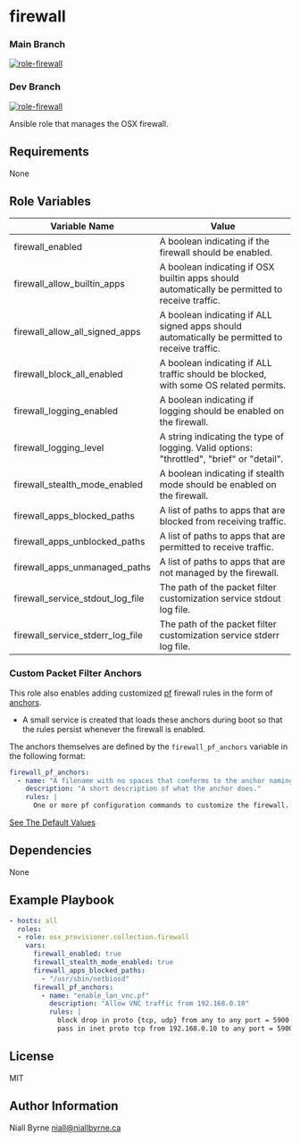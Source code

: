 # firewall

### Main Branch
[![role-firewall](https://github.com/osx-provisioner/collection/actions/workflows/workflow-firewall-push.yml/badge.svg?branch=main)](https://github.com/osx-provisioner/collection/actions/workflows/workflow-firewall-push.yml)

### Dev Branch
[![role-firewall](https://github.com/osx-provisioner/collection/actions/workflows/workflow-firewall-push.yml/badge.svg?branch=dev)](https://github.com/osx-provisioner/collection/actions/workflows/workflow-firewall-push.yml)

Ansible role that manages the OSX firewall.

Requirements
------------

None

Role Variables
--------------

| Variable Name                    | Value                                                                                          |
|----------------------------------|------------------------------------------------------------------------------------------------|
| firewall_enabled                 | A boolean indicating if the firewall should be enabled.                                        |                                                                                                             |
| firewall_allow_builtin_apps      | A boolean indicating if OSX builtin apps should automatically be permitted to receive traffic. |
| firewall_allow_all_signed_apps   | A boolean indicating if ALL signed apps should automatically be permitted to receive traffic.  |
| firewall_block_all_enabled       | A boolean indicating if ALL traffic should be blocked, with some OS related permits.           |
| firewall_logging_enabled         | A boolean indicating if logging should be enabled on the firewall.                             |
| firewall_logging_level           | A string indicating the type of logging.  Valid options: "throttled", "brief" or "detail".     |
| firewall_stealth_mode_enabled    | A boolean indicating if stealth mode should be enabled on the firewall.                        |
| firewall_apps_blocked_paths      | A list of paths to apps that are blocked from receiving traffic.                               |
| firewall_apps_unblocked_paths    | A list of paths to apps that are permitted to receive traffic.                                 |
| firewall_apps_unmanaged_paths    | A list of paths to apps that are not managed by the firewall.                                  |
| firewall_service_stdout_log_file | The path of the packet filter customization service stdout log file.                           |
| firewall_service_stderr_log_file | The path of the packet filter customization service stderr log file.                           |

### Custom Packet Filter Anchors

This role also enables adding customized [pf](https://www.openbsd.org/faq/pf/index.html) firewall rules in the form of [anchors](https://www.openbsd.org/faq/pf/anchors.html).
- A small service is created that loads these anchors during boot so that the rules persist whenever the firewall is enabled.

The anchors themselves are defined by the `firewall_pf_anchors` variable in the following format:
```yaml
firewall_pf_anchors:
  - name: "A filename with no spaces that conforms to the anchor naming format."
    description: "A short description of what the anchor does."
    rules: |
      One or more pf configuration commands to customize the firewall.
```

[See The Default Values](defaults/main.yml)

Dependencies
------------

None

Example Playbook
----------------

```yaml
- hosts: all
  roles:
  - role: osx_provisioner.collection.firewall
    vars:
      firewall_enabled: true
      firewall_stealth_mode_enabled: true
      firewall_apps_blocked_paths:
        - "/usr/sbin/netbiosd"
      firewall_pf_anchors:
        - name: "enable_lan_vnc.pf"
          description: "Allow VNC traffic from 192.168.0.10"
          rules: |
            block drop in proto {tcp, udp} from any to any port = 5900
            pass in inet proto tcp from 192.168.0.10 to any port = 5900 keep state
```

License
-------

MIT

Author Information
------------------

Niall Byrne <niall@niallbyrne.ca>
